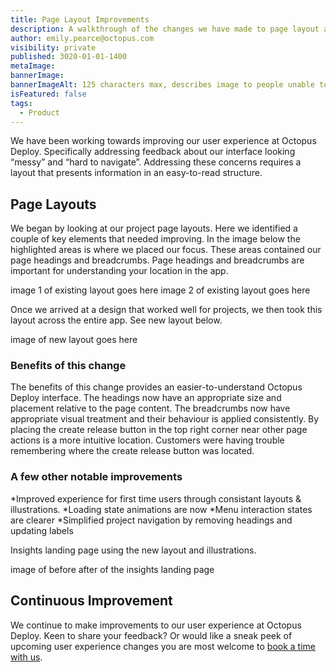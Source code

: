 ```yaml
---
title: Page Layout Improvements
description: A walkthrough of the changes we have made to page layout and other small UI improvements.
author: emily.pearce@octopus.com
visibility: private
published: 3020-01-01-1400
metaImage: 
bannerImage: 
bannerImageAlt: 125 characters max, describes image to people unable to see it.
isFeatured: false
tags: 
  - Product
---
```


We have been working towards improving our user experience at Octopus Deploy. Specifically addressing feedback about our interface looking “messy” and “hard to navigate”.  Addressing these concerns requires a layout that presents information in an easy-to-read structure.

## Page Layouts
We began by looking at our project page layouts. Here we identified a couple of key elements that needed improving. In the image below the highlighted areas is where we placed our focus. These areas contained our page headings and breadcrumbs. Page headings and breadcrumbs are important for understanding your location in the app.

image 1 of existing layout goes here
image 2 of existing layout goes here

Once we arrived at a design that worked well for projects, we then took this layout across the entire app. See new layout below.

image of new layout goes here

### Benefits of this change
The benefits of this change provides an easier-to-understand Octopus Deploy interface. The headings now have an appropriate size and placement relative to the page content. The breadcrumbs now have appropriate visual treatment and their behaviour is applied consistently. By placing the create release button in the top right corner near other page actions is a more intuitive location. Customers were having trouble remembering where the create release button was located. 


### A few other notable improvements
*Improved experience for first time users through consistant layouts & illustrations.
*Loading state animations are now 
*Menu interaction states are clearer
*Simplified project navigation by removing headings and updating labels

Insights landing page using the new layout and illustrations.

image of before after of the insights landing page

## Continuous Improvement
We continue to make improvements to our user experience at Octopus Deploy. Keen to share your feedback? Or would like a sneak peek of upcoming user experience changes you are most welcome to [book a time with us](https://calendly.com/emily-pearce-1/octopus-deploy-user-experience-research). 



